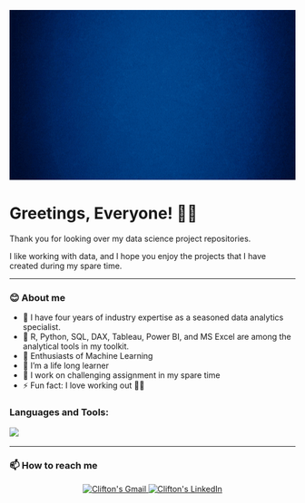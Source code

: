 
<p align="center">
  <img  src="https://github.com/Clifton-Lee/Clifton-Lee/blob/master/Clifton%20The%20Data%20Titan.gif", width = "1200px" height = "300px"/>
</p>

# Greetings, Everyone! 👋🏾
Thank you for looking over my data science project repositories.

I like working with data, and I hope you enjoy the projects that I have created during my spare time.

---
### **😊 About me**

- 🔭 I have four years of industry expertise as a seasoned data analytics specialist.
- 🧰 R, Python, SQL, DAX, Tableau, Power BI, and MS Excel are among the analytical tools in my toolkit.
- 🎰 Enthusiasts of Machine Learning
- 🌱 I’m a life long learner
- 🤔 I work on challenging assignment in my spare time
- ⚡ Fun fact: I love working out 🏋🏽 

<h3 align="left">Languages and Tools:</h3>
<p align="left"> <img src="https://user-images.githubusercontent.com/63034651/124022502-7da05e00-d9b2-11eb-9bc6-6b50972d3aff.png">  </p>

---
### **📫 How to reach me**

<div align="center" style="text-align:center">
    <a href="mailto:clifton.x.lee@gmail.com">
        <img src="https://img.shields.io/badge/-Gmail-EA4335?style=for-the-badge&logo=Gmail&logoColor=white"
            alt="Clifton's Gmail">
    </a>
      <a href="https://www.linkedin.com/in/Clifton-Lee/">
        <img src="https://img.shields.io/badge/LinkedIn-0A66C2?style=for-the-badge&logo=linkedin&logoColor=white"
            alt="Clifton's LinkedIn">
            </a>
            </div>
